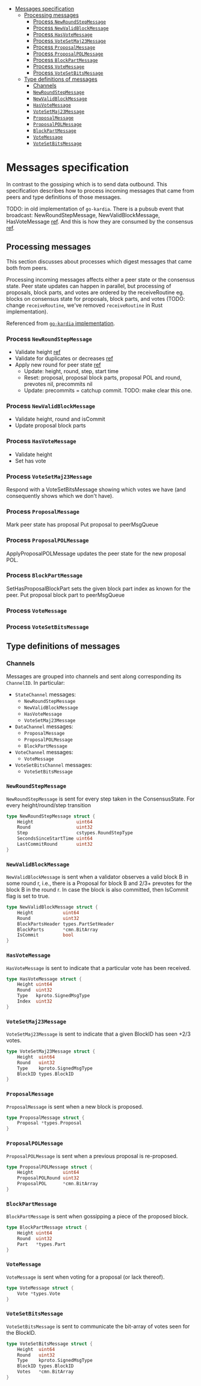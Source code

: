 - [Messages specification](#messages-specification)
  - [Processing messages](#processing-messages)
    - [Process `NewRoundStepMessage`](#process-newroundstepmessage)
    - [Process `NewValidBlockMessage`](#process-newvalidblockmessage)
    - [Process `HasVoteMessage`](#process-hasvotemessage)
    - [Process `VoteSetMaj23Message`](#process-votesetmaj23message)
    - [Process `ProposalMessage`](#process-proposalmessage)
    - [Process `ProposalPOLMessage`](#process-proposalpolmessage)
    - [Process `BlockPartMessage`](#process-blockpartmessage)
    - [Process `VoteMessage`](#process-votemessage)
    - [Process `VoteSetBitsMessage`](#process-votesetbitsmessage)
  - [Type definitions of messages](#type-definitions-of-messages)
    - [Channels](#channels)
    - [`NewRoundStepMessage`](#newroundstepmessage)
    - [`NewValidBlockMessage`](#newvalidblockmessage)
    - [`HasVoteMessage`](#hasvotemessage)
    - [`VoteSetMaj23Message`](#votesetmaj23message)
    - [`ProposalMessage`](#proposalmessage)
    - [`ProposalPOLMessage`](#proposalpolmessage)
    - [`BlockPartMessage`](#blockpartmessage)
    - [`VoteMessage`](#votemessage)
    - [`VoteSetBitsMessage`](#votesetbitsmessage)

# Messages specification

In contrast to the gossiping which is to send data outbound. This specification describes how to process incoming messages that came from peers and type definitions of those messages.


TODO: in old implementation of `go-kardia`. There is a pubsub event that broadcast: NewRoundStepMessage, NewValidBlockMessage, HasVoteMessage [ref](https://github.com/kardiachain/go-kardia/blob/7b90a657494230b99afb54135882cf2f78ec0395/consensus/manager.go#L388-L459). And this is how they are consumed by the consensus [ref](https://github.com/kardiachain/go-kardia/blob/7b90a657494230b99afb54135882cf2f78ec0395/consensus/manager.go#L272-L287).

## Processing messages 
This section discusses about processes which digest messages that came both from peers.

Processing incoming messages affects either a peer state or the consensus state. Peer state updates can happen in parallel, but processing of proposals, block parts, and votes are ordered by the receiveRoutine eg. blocks on consensus state for proposals, block parts, and votes (TODO: change `receiveRoutine`, we've removed `receiveRoutine` in Rust implementation).

Referenced from [`go-kardia` implementation](https://github.com/kardiachain/go-kardia/blob/7b90a657494230b99afb54135882cf2f78ec0395/consensus/manager.go#L242-L383).

### Process `NewRoundStepMessage`
- Validate height [ref](https://github.com/kardiachain/go-kardia/blob/7b90a657494230b99afb54135882cf2f78ec0395/consensus/manager.go#L278)
- Validate for duplicates or decreases [ref](https://github.com/kardiachain/go-kardia/blob/7b90a657494230b99afb54135882cf2f78ec0395/consensus/manager.go#L1259)
- Apply new round for peer state [ref](https://github.com/kardiachain/go-kardia/blob/7b90a657494230b99afb54135882cf2f78ec0395/consensus/manager.go#L1254)
  - Update: height, round, step, start time
  - Reset: proposal, proposal block parts, proposal POL and round, prevotes nil, precommits nil
  - Update: precommits = catchup commit. TODO: make clear this one.
### Process `NewValidBlockMessage`
- Validate height, round and isCommit
- Update proposal block parts

### Process `HasVoteMessage`
- Validate height
- Set has vote

### Process `VoteSetMaj23Message`
Respond with a VoteSetBitsMessage showing which votes we have (and consequently shows which we don't have).

### Process `ProposalMessage`
Mark peer state has proposal
Put proposal to peerMsgQueue

### Process `ProposalPOLMessage`
ApplyProposalPOLMessage updates the peer state for the new proposal POL.

### Process `BlockPartMessage`
SetHasProposalBlockPart sets the given block part index as known for the peer.
Put proposal block part to peerMsgQueue

### Process `VoteMessage`
### Process `VoteSetBitsMessage`

## Type definitions of messages
### Channels
Messages are grouped into channels and sent along corresponding its `ChannelID`. In particular:

- `StateChannel` messages:
  - `NewRoundStepMessage`
  - `NewValidBlockMessage`
  - `HasVoteMessage`
  - `VoteSetMaj23Message`
- `DataChannel` messages:
  - `ProposalMessage`
  - `ProposalPOLMessage`
  - `BlockPartMessage`
- `VoteChannel` messages:
  - `VoteMessage`
- `VoteSetBitsChannel` messages:
  - `VoteSetBitsMessage`

### `NewRoundStepMessage`
`NewRoundStepMessage` is sent for every step taken in the ConsensusState. For every height/round/step transition
```go
type NewRoundStepMessage struct {
	Height                uint64
	Round                 uint32
	Step                  cstypes.RoundStepType
	SecondsSinceStartTime uint64
	LastCommitRound       uint32
}
```
### `NewValidBlockMessage`
`NewValidBlockMessage` is sent when a validator observes a valid block B in some round r, i.e., there is a Proposal for block B and 2/3+ prevotes for the block B in the round r. In case the block is also committed, then IsCommit flag is set to true.
```go
type NewValidBlockMessage struct {
    Height           uint64
    Round            uint32
    BlockPartsHeader types.PartSetHeader
    BlockParts       *cmn.BitArray
    IsCommit         bool
}
```
### `HasVoteMessage`
`HasVoteMessage` is sent to indicate that a particular vote has been received.
```go
type HasVoteMessage struct {
    Height uint64
    Round  uint32
    Type   kproto.SignedMsgType
    Index  uint32
}
```
### `VoteSetMaj23Message`
`VoteSetMaj23Message` is sent to indicate that a given BlockID has seen +2/3 votes.

```go
type VoteSetMaj23Message struct {
    Height  uint64
    Round   uint32
    Type    kproto.SignedMsgType
    BlockID types.BlockID
}
```
### `ProposalMessage`
`ProposalMessage` is sent when a new block is proposed.
```go
type ProposalMessage struct {
    Proposal *types.Proposal
}
```

### `ProposalPOLMessage`
`ProposalPOLMessage` is sent when a previous proposal is re-proposed.
```go
type ProposalPOLMessage struct {
    Height           uint64
    ProposalPOLRound uint32
    ProposalPOL      *cmn.BitArray
}
```

### `BlockPartMessage`
`BlockPartMessage` is sent when gossipping a piece of the proposed block.
```go
type BlockPartMessage struct {
    Height uint64
    Round  uint32
    Part   *types.Part
}
```

### `VoteMessage`
`VoteMessage` is sent when voting for a proposal (or lack thereof).
```go
type VoteMessage struct {
    Vote *types.Vote
}
```

### `VoteSetBitsMessage`
`VoteSetBitsMessage` is sent to communicate the bit-array of votes seen for the BlockID.


```go
type VoteSetBitsMessage struct {
    Height  uint64
    Round   uint32
    Type    kproto.SignedMsgType
    BlockID types.BlockID
    Votes   *cmn.BitArray
}
```